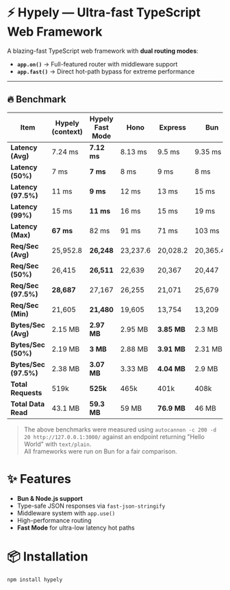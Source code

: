 # ⚡ Hypely — Ultra-fast TypeScript Web Framework

A blazing-fast TypeScript web framework with **dual routing modes**:

- **`app.on()`** → Full-featured router with middleware support
- **`app.fast()`** → Direct hot-path bypass for extreme performance

---

## 🔥 Benchmark

| Item                    | Hypely (context) | Hypely Fast Mode | Hono     | Express     | Bun       |
| --------------------- | ---------------- | ---------------- | -------- | ----------- | --------- |
| **Latency (Avg)**     | 7.24 ms          | **7.12 ms**      | 8.13 ms  | 9.5 ms      | 9.35 ms   |
| **Latency (50%)**     | 7 ms             | **7 ms**         | 8 ms     | 9 ms        | 8 ms      |
| **Latency (97.5%)**   | 11 ms            | **9 ms**         | 12 ms    | 13 ms       | 15 ms     |
| **Latency (99%)**     | 15 ms            | **11 ms**        | 16 ms    | 15 ms       | 19 ms     |
| **Latency (Max)**     | **67 ms**        | 82 ms            | 91 ms    | 71 ms       | 103 ms    |
| **Req/Sec (Avg)**     | 25,952.8         | **26,248**       | 23,237.6 | 20,028.2    | 20,365.41 |
| **Req/Sec (50%)**     | 26,415           | **26,511**       | 22,639   | 20,367      | 20,447    |
| **Req/Sec (97.5%)**   | **28,687**       | 27,167           | 26,255   | 21,071      | 25,679    |
| **Req/Sec (Min)**     | 21,605           | **21,480**       | 19,605   | 13,754      | 13,209    |
| **Bytes/Sec (Avg)**   | 2.15 MB          | **2.97 MB**      | 2.95 MB  | **3.85 MB** | 2.3 MB    |
| **Bytes/Sec (50%)**   | 2.19 MB          | **3 MB**         | 2.88 MB  | **3.91 MB** | 2.31 MB   |
| **Bytes/Sec (97.5%)** | 2.38 MB          | **3.07 MB**      | 3.33 MB  | **4.04 MB** | 2.9 MB    |
| **Total Requests**    | 519k             | **525k**         | 465k     | 401k        | 408k      |
| **Total Data Read**   | 43.1 MB          | **59.3 MB**      | 59 MB    | **76.9 MB** | 46 MB     |

> The above benchmarks were measured using `autocannon -c 200 -d 20 http://127.0.0.1:3000/` against an endpoint returning "Hello World" with `text/plain`.  
> All frameworks were run on Bun for a fair comparison.


# ✨ Features

- **Bun & Node.js support**
- Type-safe JSON responses via ``fast-json-stringify``
- Middleware system with ``app.use()``
- High-performance routing
- **Fast Mode** for ultra-low latency hot paths

# 📦 Installation

```bash
npm install hypely
```
